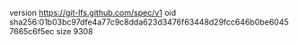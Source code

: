 version https://git-lfs.github.com/spec/v1
oid sha256:01b03bc97dfe4a77c9c8dda623d3476f63448d29fcc646b0be60457665c6f5ec
size 9308
